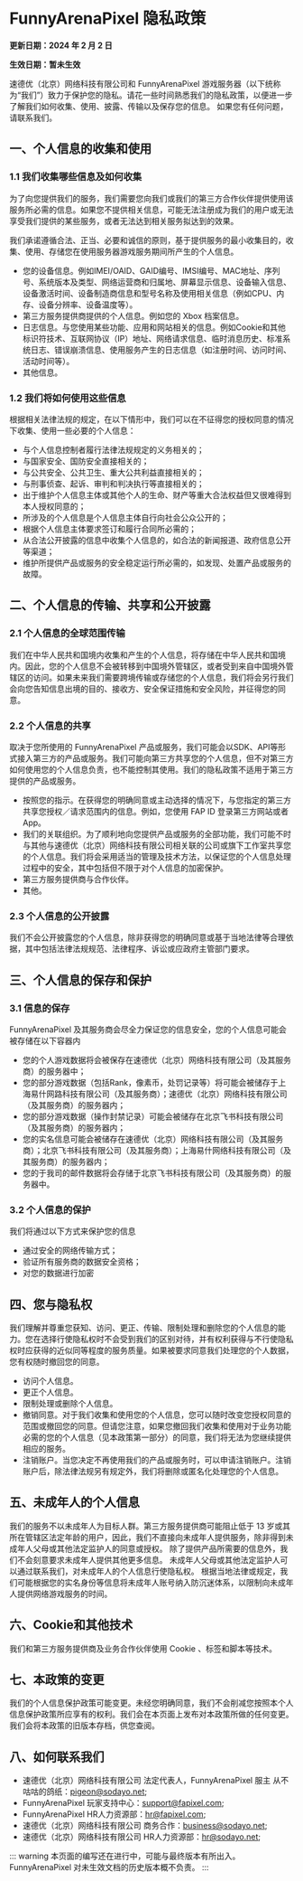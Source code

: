 # FunnyArenaPixel 隐私政策

**更新日期：2024 年 2 月 2 日**

**生效日期：暂未生效**


速德优（北京）网络科技有限公司和 FunnyArenaPixel 游戏服务器（以下统称为“我们”）致力于保护您的隐私。请花一些时间熟悉我们的隐私政策，以便进一步了解我们如何收集、使用、披露、传输以及保存您的信息。
如果您有任何问题，请联系我们。



## 一、个人信息的收集和使用

### 1.1 我们收集哪些信息及如何收集

为了向您提供我们的服务，我们需要您向我们或我们的第三方合作伙伴提供使用该服务所必需的信息。如果您不提供相关信息，可能无法注册成为我们的用户或无法享受我们提供的某些服务，或者无法达到相关服务拟达到的效果。


我们承诺遵循合法、正当、必要和诚信的原则，基于提供服务的最小收集目的，收集、使用、存储您在使用服务器游戏服务期间所产生的个人信息。
- 您的设备信息。例如IMEI/OAID、GAID编号、IMSI编号、MAC地址、序列号、系统版本及类型、网络运营商和归属地、屏幕显示信息、设备输入信息、设备激活时间、设备制造商信息和型号名称及使用相关信息（例如CPU、内存、设备分辨率、设备温度等）。
- 第三方服务提供商提供的个人信息。例如您的 Xbox 档案信息。
- 日志信息。与您使用某些功能、应用和网站相关的信息。例如Cookie和其他标识符技术、互联网协议（IP）地址、网络请求信息、临时消息历史、标准系统日志、错误崩溃信息、使用服务产生的日志信息（如注册时间、访问时间、活动时间等）。
- 其他信息。

### 1.2 我们将如何使用这些信息

根据相关法律法规的规定，在以下情形中，我们可以在不征得您的授权同意的情况下收集、使用一些必要的个人信息：
  - 与个人信息控制者履行法律法规规定的义务相关的；
  - 与国家安全、国防安全直接相关的；
  - 与公共安全、公共卫生、重大公共利益直接相关的；
  - 与刑事侦查、起诉、审判和判决执行等直接相关的；
  - 出于维护个人信息主体或其他个人的生命、财产等重大合法权益但又很难得到本人授权同意的；
  - 所涉及的个人信息是个人信息主体自行向社会公众公开的；
  - 根据个人信息主体要求签订和履行合同所必需的；
  - 从合法公开披露的信息中收集个人信息的，如合法的新闻报道、政府信息公开等渠道；
  - 维护所提供产品或服务的安全稳定运行所必需的，如发现、处置产品或服务的故障。

  ## 二、个人信息的传输、共享和公开披露
  
  ### 2.1 个人信息的全球范围传输

我们在中华人民共和国境内收集和产生的个人信息，将存储在中华人民共和国境内。因此，您的个人信息不会被转移到中国境外管辖区，或者受到来自中国境外管辖区的访问。如果未来我们需要跨境传输或存储您的个人信息，我们将会另行我们会向您告知信息出境的目的、接收方、安全保证措施和安全风险，并征得您的同意。

### 2.2 个人信息的共享

取决于您所使用的 FunnyArenaPixel 产品或服务，我们可能会以SDK、API等形式接入第三方的产品或服务。我们可能向第三方共享您的个人信息，但不对第三方如何使用您的个人信息负责，也不能控制其使用。我们的隐私政策不适用于第三方提供的产品或服务。
- 按照您的指示。在获得您的明确同意或主动选择的情况下，与您指定的第三方共享您授权／请求范围内的信息。例如，您使用 FAP ID 登录第三方网站或者App。
- 我们的关联组织。为了顺利地向您提供产品或服务的全部功能，我们可能不时与其他与速德优（北京）网络科技有限公司相关联的公司或旗下工作室共享您的个人信息。我们将会采用适当的管理及技术方法，以保证您的个人信息处理过程中的安全，其中包括但不限于对个人信息的加密保护。
- 第三方服务提供商与合作伙伴。
- 其他。

### 2.3 个人信息的公开披露

我们不会公开披露您的个人信息，除非获得您的明确同意或基于当地法律等合理依据，其中包括法律法规规范、法律程序、诉讼或应政府主管部门要求。


## 三、个人信息的保存和保护

### 3.1 信息的保存

FunnyArenaPixel 及其服务商会尽全力保证您的信息安全，您的个人信息可能会被存储在以下容器内
- 您的个人游戏数据将会被保存在速德优（北京）网络科技有限公司（及其服务商）的服务器中；
- 您的部分游戏数据（包括Rank，像素币，处罚记录等）将可能会被储存于上海易什网路科技有限公司（及其服务商）；速德优（北京）网络科技有限公司（及其服务商）的服务器内；
- 您的部分游戏数据（操作封禁记录）可能会被储存在北京飞书科技有限公司（及其服务商）的服务器内；
- 您的实名信息可能会被储存在速德优（北京）网络科技有限公司（及其服务商）；北京飞书科技有限公司（及其服务商）；上海易什网络科技有限公司（及其服务商）的服务器内；
- 您的于我司的邮件数据将会存储于北京飞书科技有限公司（及其服务商）的服务器中。

### 3.2 个人信息的保护

我们将通过以下方式来保护您的信息
- 通过安全的网络传输方式；
- 验证所有服务商的数据安全资格；
- 对您的数据进行加密

## 四、您与隐私权

我们理解并尊重您获知、访问、更正、传输、限制处理和删除您的个人信息的能力。您在选择行使隐私权时不会受到我们的区别对待，并有权利获得与不行使隐私权时应获得的近似同等程度的服务质量。如果被要求同意我们处理您的个人数据，您有权随时撤回您的同意。
- 访问个人信息。
- 更正个人信息。
- 限制处理或删除个人信息。
- 撤销同意。对于我们收集和使用您的个人信息，您可以随时改变您授权同意的范围或撤回您的同意。但请您注意，如果您撤回我们收集和使用对于业务功能必需的您的个人信息（见本政策第一部分）的同意，我们将无法为您继续提供相应的服务。
- 注销账户。当您决定不再使用我们的产品或服务时，可以申请注销账户。注销账户后，除法律法规另有规定外，我们将删除或匿名化处理您的个人信息。


## 五、未成年人的个人信息

我们的服务不以未成年人为目标人群。第三方服务提供商可能阻止低于 13 岁或其所在管辖区法定年龄的用户，因此，我们不直接向未成年人提供服务，除非得到未成年人父母或其他法定监护人的同意或授权。 除了提供产品所需要的信息外，我们不会刻意要求未成年人提供其他更多信息。
未成年人父母或其他法定监护人可以通过联系我们，对未成年人的个人信息行使隐私权。
根据当地法律或规定，我们可能根据您的实名身份等信息将未成年人账号纳入防沉迷体系，以限制向未成年人提供网络游戏服务的时间。


## 六、Cookie和其他技术

我们和第三方服务提供商及业务合作伙伴使用 Cookie 、标签和脚本等技术。

## 七、本政策的变更

我们的个人信息保护政策可能变更。未经您明确同意，我们不会削减您按照本个人信息保护政策所应享有的权利。我们会在本页面上发布对本政策所做的任何变更。我们会将本政策的旧版本存档，供您查阅。

## 八、如何联系我们

- 速德优（北京）网络科技有限公司 法定代表人，FunnyArenaPixel 服主 从不咕咕的鸽纸：pigeon@sodayo.net;
- FunnyArenaPixel 玩家支持中心：support@fapixel.com;
- FunnyArenaPixel HR人力资源部：hr@fapixel.com;
- 速德优（北京）网络科技有限公司 商务合作：business@sodayo.net;
- 速德优（北京）网络科技有限公司 HR人力资源部：hr@sodayo.net;


::: warning 
本页面的编写还在进行中，可能与最终版本有所出入。
FunnyArenaPixel 对未生效文档的历史版本概不负责。
:::
